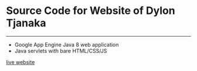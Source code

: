 # Source Code for Website of Dylon Tjanaka
---
- Google App Engine Java 8 web application
- Java servlets with bare HTML/CSS/JS

[live website](https://old.dtjanaka.com)